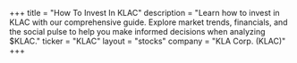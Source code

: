 +++
title = "How To Invest In KLAC"
description = "Learn how to invest in KLAC with our comprehensive guide. Explore market trends, financials, and the social pulse to help you make informed decisions when analyzing $KLAC."
ticker = "KLAC"
layout = "stocks"
company = "KLA Corp. (KLAC)"
+++

